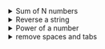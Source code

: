 <details>
    <summary>Sum of N numbers </summary>

1. First lets write a function getSum with parameter `value`
``` javascript
function getSum(value){

}
```
2. now lets think how to call the recursive function 
    - we need to keep on reducing the value by one
``` javascript
function getSum(value){
    getSum(value - 1)
}
```
3. now what will be the base case 
    - when the value is one it should return one

``` javascript
function getSum(value){
    if(value === 1){
        return 1
    }
    getSum(value - 1)
}
```    
4. Lets say the value is 5.
    - now the value is reduced to 1 
    - when its one it returns 1 
    - now the call unwinds and the value = 2 and the returned value of getSum = 1
    - we need to find the sum of value and getSum 
    - therefore return value + getSum(value - 1)
 ``` javascript
function getSum(value){
    if(value === 1){
        return 1
    }
    return value + getSum(value - 1)
}
```      
</details>


<details>
    <summary> Reverse a string </summary>

1. first lets write a function reverseString with string parameter
``` javascript
function reverseString(string){

}
```
2. Now lets think how to call the recursive function
    - we need to the reduce the string to empty string
    - if we reach an empty string return empty string 
``` javascript
function reverseString(string){
    if(string === ""){
        return string
    }
    reverseString(string.substring(0,string.length - 1))
}
```
3. now lets say you got "" when we got the base case, when it unwinds how do you need the result 
    - unwinding first we will get the last first character of the string 
    - unwinding again we will get the first two characters of the string
    - from that we can understand that we need to keep on adding the last character of the strign to the left 
    - therefore we need to return last char of string + returned value of the function

``` javascript
function reverseString(string){
    if(string === ""){
        return string
    }
    return string[string.length-1] + reverseString(string.substring(0,string.length - 1))
}
```
</details>

<details>
    <summary> Power of a number</summary>

1. first lets write a function power with base and exp as parameters
``` javascript
function power(base, exp){

}
```
2. lets think how you want to use the recurssive function 
    - we need to multiply base with exp times
    - therefore we need to make the exp go to 0 
    - once exp is 0 return 1
``` javascript
function power(base, exp){
    if(exp === 0){
        return 1
    }
    power(base, exp-1)
}
```  
3. lets say we need to get 2 power 3 here exp = 3
    - when exp is 0 return 1 
    - when exp is 1 we have returned value is one so how to get 2 power 1 
    - here we need to multiply the base with the returned value and return that

``` javascript
function power(base, exp){
    if(exp === 0){
        return 1
    }
    return base * power(base, exp-1)
}
```  

</details>

<details>
    <summary>remove spaces and tabs</summary>

1. first lets write a function removeTAS with inputString as parameters
``` javascript
function removeTAS(inputString){

}
```

2. lets think how to use the recursive function
    - we need to reduce the inputString till length = 0 
    - when length = 0 return empty string
``` javascript
function removeTAS(inputString){
    removeTAS(inputString.slice(1))
}
```
3. now returned value is empty string and unwinding the input string value is the last char of the original string 
    - we need to check if that character is space or tab
    - if the character is space or tab return the same as before without any change
``` javascript
function removeTAS(inputString){
    if(inputString[0] === " "  || inputString[0] === "\t" ) {
        return removeTAS(inputString.slice(1))
    }
    removeTAS(inputString.slice(1))
}
```
4. Now when the character is not space or tab we need to add it with the returned value 
``` javascript
function removeTAS(inputString){
    if(inputString[0] === " "  || inputString[0] === "\t" ) {
        return removeTAS(inputString.slice(1))
    }
    return inputString[0] + removeTAS(inputString.slice(1))
}
```

</details>